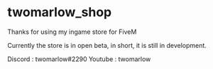 # twomarlow_shop

Thanks for using my ingame store for FiveM

Currently the store is in open beta, in short, it is still in development.

Discord : twomarlow#2290
Youtube : twomarlow
